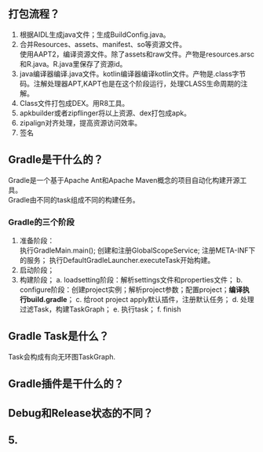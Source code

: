 ## 打包流程？
1. 根据AIDL生成java文件；生成BuildConfig.java。
2. 合并Resources、assets、manifest、so等资源文件。  
   使用AAPT2，编译资源文件。除了assets和raw文件。产物是resources.arsc和R.java。R.java里保存了资源id。
3. java编译器编译.java文件。kotlin编译器编译kotlin文件。产物是.class字节码。注解处理器APT,KAPT也是在这个阶段运行，处理CLASS生命周期的注解。
4. Class文件打包成DEX。用R8工具。
5. apkbuilder或者zipflinger将以上资源、dex打包成apk。
6. zipalign对齐处理，提高资源访问效率。
7. 签名

## Gradle是干什么的？
Gradle是一个基于Apache Ant和Apache Maven概念的项目自动化构建开源工具。  
Gradle由不同的task组成不同的构建任务。
### Gradle的三个阶段
1. 准备阶段：  
   执行GradleMain.main();
   创建和注册GlobalScopeService;
   注册META-INF下的服务；
   执行DefaultGradleLauncher.executeTask开始构建。
2. 启动阶段；
3. 构建阶段；
   a. loadsetting阶段：解析settings文件和properties文件；
   b. configure阶段：创建project实例；解析project参数；配置project；**编译执行build.gradle**；
   c. 给root project apply默认插件，注册默认任务；
   d. 处理过滤Task，构建TaskGraph；
   e. 执行task；
   f. finish
## Gradle Task是什么？
Task会构成有向无环图TaskGraph.
## Gradle插件是干什么的？
## Debug和Release状态的不同？
## 5. 